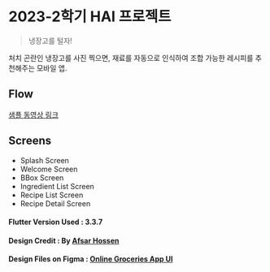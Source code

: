
# 2023-2학기 HAI 프로젝트

> 냉장고를 털자!

처치 곤란인 냉장고를 사진 찍으면, 재료를 자동으로 인식하여 조합 가능한 레시피를 추천해주는 모바일 앱.

## Flow

[샘플 동영상 링크](https://drive.google.com/file/d/1qxdFEQTd3B9T7glfZy8PfjjmlgFyhshK/view?usp=sharing)

## Screens  
- Splash Screen  
- Welcome Screen  
- BBox Screen
- Ingredient List Screen
- Recipe List Screen
- Recipe Detail Screen


#### Flutter Version Used : 3.3.7
#### Design Credit : By  [Afsar Hossen](https://www.linkedin.com/in/afsar-shuvo/)  
#### Design Files on Figma : [Online Groceries App UI](https://www.figma.com/community/file/882645007956337261)  
  